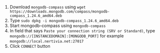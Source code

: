 1. Download `mongodb-compass` using `wget https://downloads.mongodb.com/compass/mongodb-compass_1.24.6_amd64.deb`
2. Type `sudo dpkg -i mongodb-compass_1.24.6_amd64.deb`
3. Start mongodb-compass using `mongodb-compass`
4. In field that says `Paste your connection string (SRV or Standard)`, type `mongodb://[INSTANCEDOMAIN]:[MONGODB_PORT]` for example `mongodb://local.nertivia.net:27017`
5. Click `CONNECT` button